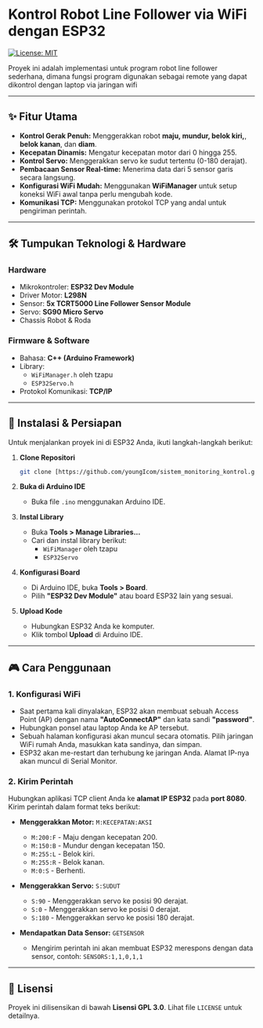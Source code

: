 # Kontrol Robot Line Follower via WiFi dengan ESP32

[![License: MIT](https://img.shields.io/badge/License-MIT-yellow.svg)](https://opensource.org/licenses/MIT)

Proyek ini adalah implementasi untuk program robot line follower sederhana, dimana fungsi program digunakan sebagai remote yang dapat dikontrol dengan laptop via jaringan wifi

---


## ✨ Fitur Utama

- **Kontrol Gerak Penuh:** Menggerakkan robot **maju, mundur, belok kiri,**, **belok kanan**, dan **diam**.
- **Kecepatan Dinamis:** Mengatur kecepatan motor dari 0 hingga 255.
- **Kontrol Servo:** Menggerakkan servo ke sudut tertentu (0-180 derajat).
- **Pembacaan Sensor Real-time:** Menerima data dari 5 sensor garis secara langsung.
- **Konfigurasi WiFi Mudah:** Menggunakan **WiFiManager** untuk setup koneksi WiFi awal tanpa perlu mengubah kode.
- **Komunikasi TCP:** Menggunakan protokol TCP yang andal untuk pengiriman perintah.

---

## 🛠️ Tumpukan Teknologi & Hardware

### Hardware
- Mikrokontroler: **ESP32 Dev Module** 
- Driver Motor: **L298N**
- Sensor: **5x TCRT5000 Line Follower Sensor Module**
- Servo: **SG90 Micro Servo**
- Chassis Robot & Roda

### Firmware & Software
- Bahasa: **C++ (Arduino Framework)**
- Library:
  - `WiFiManager.h` oleh tzapu
  - `ESP32Servo.h`
- Protokol Komunikasi: **TCP/IP**

---


## 🚀 Instalasi & Persiapan

Untuk menjalankan proyek ini di ESP32 Anda, ikuti langkah-langkah berikut:

1.  **Clone Repositori**
    ```bash
    git clone [https://github.com/youngIcom/sistem_monitoring_kontrol.git)
    ```

2.  **Buka di Arduino IDE**
    - Buka file `.ino` menggunakan Arduino IDE.

3.  **Instal Library**
    - Buka **Tools > Manage Libraries...**
    - Cari dan instal library berikut:
      - `WiFiManager` oleh tzapu
      - `ESP32Servo`

4.  **Konfigurasi Board**
    - Di Arduino IDE, buka **Tools > Board**.
    - Pilih **"ESP32 Dev Module"** atau board ESP32 lain yang sesuai.

5.  **Upload Kode**
    - Hubungkan ESP32 Anda ke komputer.
    - Klik tombol **Upload** di Arduino IDE.

---

## 🎮 Cara Penggunaan

### 1. Konfigurasi WiFi
- Saat pertama kali dinyalakan, ESP32 akan membuat sebuah Access Point (AP) dengan nama **"AutoConnectAP"** dan kata sandi **"password"**.
- Hubungkan ponsel atau laptop Anda ke AP tersebut.
- Sebuah halaman konfigurasi akan muncul secara otomatis. Pilih jaringan WiFi rumah Anda, masukkan kata sandinya, dan simpan.
- ESP32 akan me-restart dan terhubung ke jaringan Anda. Alamat IP-nya akan muncul di Serial Monitor.

### 2. Kirim Perintah
Hubungkan aplikasi TCP client Anda ke **alamat IP ESP32** pada **port 8080**. Kirim perintah dalam format teks berikut:

- **Menggerakkan Motor:** `M:KECEPATAN:AKSI`
  - `M:200:F` - Maju dengan kecepatan 200.
  - `M:150:B` - Mundur dengan kecepatan 150.
  - `M:255:L` - Belok kiri.
  - `M:255:R` - Belok kanan.
  - `M:0:S` - Berhenti.

- **Menggerakkan Servo:** `S:SUDUT`
  - `S:90` - Menggerakkan servo ke posisi 90 derajat.
  - `S:0` - Menggerakkan servo ke posisi 0 derajat.
  - `S:180` - Menggerakkan servo ke posisi 180 derajat.

- **Mendapatkan Data Sensor:** `GETSENSOR`
  - Mengirim perintah ini akan membuat ESP32 merespons dengan data sensor, contoh: `SENSORS:1,1,0,1,1`

---

## 📄 Lisensi

Proyek ini dilisensikan di bawah **Lisensi GPL 3.0**. Lihat file `LICENSE` untuk detailnya.

